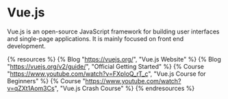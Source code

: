 <DedicatedRoadmap 
  href='/vue'
  title='Vue Roadmap'
  description='Click to check the detailed Vue Roadmap.'
/>

# Vue.js

Vue.js is an open-source JavaScript framework for building user interfaces and single-page applications. It is mainly focused on front end development.

{% resources %}
  {% Blog "https://vuejs.org/", "Vue.js Website" %}
  {% Blog "https://vuejs.org/v2/guide/", "Official Getting Started" %}
  {% Course "https://www.youtube.com/watch?v=FXpIoQ_rT_c", "Vue.js Course for Beginners" %}
  {% Course "https://www.youtube.com/watch?v=qZXt1Aom3Cs", "Vue.js Crash Course" %}
{% endresources %}